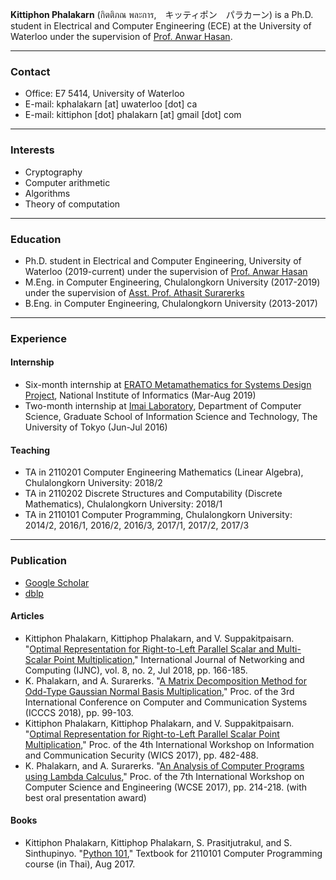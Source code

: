 **Kittiphon Phalakarn** (กิตติภณ พละการ,　キッティポン　パラカーン) is a Ph.D. student in Electrical and Computer Engineering (ECE) at the University of Waterloo under the supervision of [Prof. Anwar Hasan](https://uwaterloo.ca/electrical-computer-engineering/profile/ahasan).

* * *

### Contact

- Office: E7 5414, University of Waterloo
- E-mail: kphalakarn [at] uwaterloo [dot] ca
- E-mail: kittiphon [dot] phalakarn [at] gmail [dot] com

* * *

### Interests

- Cryptography
- Computer arithmetic
- Algorithms
- Theory of computation

* * *

### Education

- Ph.D. student in Electrical and Computer Engineering, University of Waterloo (2019-current) under the supervision of [Prof. Anwar Hasan](https://uwaterloo.ca/electrical-computer-engineering/profile/ahasan)
- M.Eng. in Computer Engineering, Chulalongkorn University (2017-2019) under the supervision of [Asst. Prof. Athasit Surarerks](https://www.cp.eng.chula.ac.th/~athasit/)
- B.Eng. in Computer Engineering, Chulalongkorn University (2013-2017)

* * *

### Experience

#### Internship

- Six-month internship at [ERATO Metamathematics for Systems Design Project](https://group-mmm.org/eratommsd/), National Institute of Informatics (Mar-Aug 2019)
- Two-month internship at [Imai Laboratory](http://www-imai.is.s.u-tokyo.ac.jp/), Department of Computer Science, Graduate School of Information Science and Technology, The University of Tokyo (Jun-Jul 2016)

#### Teaching

- TA in 2110201 Computer Engineering Mathematics (Linear Algebra), Chulalongkorn University: 2018/2
- TA in 2110202 Discrete Structures and Computability (Discrete Mathematics), Chulalongkorn University: 2018/1
- TA in 2110101 Computer Programming, Chulalongkorn University: 2014/2, 2016/1, 2016/2, 2016/3, 2017/1, 2017/2, 2017/3

* * *

### Publication

- [Google Scholar](https://scholar.google.com/citations?user=-vdzW3kAAAAJ)
- [dblp](https://dblp.uni-trier.de/pers/hd/p/Phalakarn:Kittiphon)

#### Articles

- Kittiphon Phalakarn, Kittiphop Phalakarn, and V. Suppakitpaisarn. "[Optimal Representation for Right-to-Left Parallel Scalar and Multi-Scalar Point Multiplication](http://www.ijnc.org/index.php/ijnc/article/view/179/177)," International Journal of Networking and Computing (IJNC), vol. 8, no. 2, Jul 2018, pp. 166-185.
- K. Phalakarn, and A. Surarerks. "[A Matrix Decomposition Method for Odd-Type Gaussian Normal Basis Multiplication](https://ieeexplore.ieee.org/abstract/document/8463251)," Proc. of the 3rd International Conference on Computer and Communication Systems (ICCCS 2018), pp. 99-103.
- Kittiphon Phalakarn, Kittiphop Phalakarn, and V. Suppakitpaisarn. "[Optimal Representation for Right-to-Left Parallel Scalar Point Multiplication](https://ieeexplore.ieee.org/document/8345477)," Proc. of the 4th International Workshop on Information and Communication Security (WICS 2017), pp. 482-488.
- K. Phalakarn, and A. Surarerks. "[An Analysis of Computer Programs using Lambda Calculus](https://www.scopus.com/record/display.uri?eid=2-s2.0-85027859862&origin=resultslist)," Proc. of the 7th International Workshop on Computer Science and Engineering (WCSE 2017), pp. 214-218. (with best oral presentation award)

#### Books

- Kittiphon Phalakarn, Kittiphop Phalakarn, S. Prasitjutrakul, and S. Sinthupinyo. "[Python 101](https://www.cp.eng.chula.ac.th/books/python101)," Textbook for 2110101 Computer Programming course (in Thai), Aug 2017.
